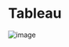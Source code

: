 # Tableau
![image](https://user-images.githubusercontent.com/91436421/208024079-8f15e3e1-1d33-4e50-89cd-0a49760953e1.png)
